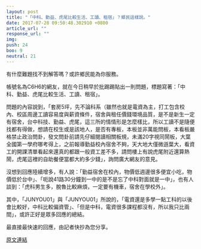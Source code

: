 ```yaml
---
layout: post
title: "「中科、勤益、虎尾比較生活、工讀、租宿」？鄉民這樣說。"
date: 2017-07-28 09:50:48.302910 +0800
article_url: ""
response_url: ""
img: 
push: 24
boo: 9
neutral: 21
---
```


有什麼難題找不到解答嗎？或許鄉民能為你服務。

帳號名為C6H6的網友，就在今日稍早於批踢踢貼出一則問題，標題寫著：「中科、勤益、虎尾比較生活、工讀、租宿」。

問題的內容說到，「套房5坪，先不論科系（雖然也就是電資為主，打工包含校內、校區周邊工讀容易度與薪資條件，宿舍與租任價錢環境品質，是不是新生一定有宿舍，台中科技、勤益、虎尾，這三所的情情形是怎麼樣比，所以工讀不是隨便找都有得做，想請在校生或是該地人，是否有專板，本板並非萬能問板，本看板嚴格禁止政治問卦，發文問卦前請先仔細閱讀相關板規，未滿20字視同鬧板，大葉全國第一學府哪考得上，之前報導勤益校內宿舍不夠，天大地大僅微遜葉大，看資工的開課清單看起來還真的都跟一般資工差不多，請問樓上有說虎尾附近還算熱鬧，虎尾這裡的自助餐便當都大約多少錢」，詢問廣大網友的意見。

沒想到回應陸續增多，有人說：「勤益宿舍在校內，物價低週邊很多便宜小吃，物價低於台中」、「呃說41路30分鐘到一中的是不是忘了中科對面就是一中」，也有人談到：「虎科男生多，脫魯比較麻煩，一定要有機車，宿舍在學校外」。

其中，「JUNYOU01」與「JUNYOU01」所說的，「電資還是多學一點工科的以後會比較好，中科比較偏資管」、「但是中科，電資很多課程都沒有，所以我只比兩間」，或許正好是眾多回應的總結。

最直接最快速的回應，由記者快抄為您分享。

<a href = "https://www.ptt.cc/bbs/Gossiping/M.1501164361.A.284.html">原文連結</a>

